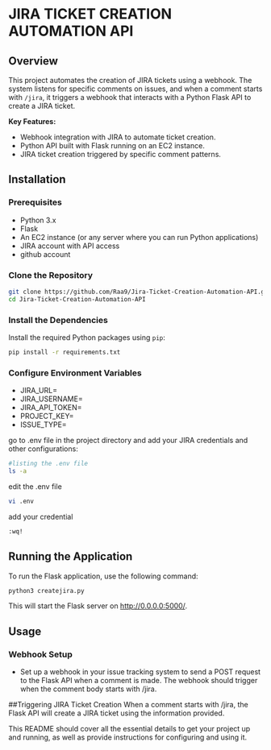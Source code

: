 # JIRA TICKET CREATION AUTOMATION API

## Overview

This project automates the creation of JIRA tickets using a webhook. The system listens for specific comments on issues, and when a comment starts with `/jira`, it triggers a webhook that interacts with a Python Flask API to create a JIRA ticket.

**Key Features:**
- Webhook integration with JIRA to automate ticket creation.
- Python API built with Flask running on an EC2 instance.
- JIRA ticket creation triggered by specific comment patterns.

## Installation

### Prerequisites

- Python 3.x
- Flask
- An EC2 instance (or any server where you can run Python applications)
- JIRA account with API access
- github account

### Clone the Repository

```bash
git clone https://github.com/Raa9/Jira-Ticket-Creation-Automation-API.git
cd Jira-Ticket-Creation-Automation-API
```

### Install the Dependencies

Install the required Python packages using `pip`:

```bash
pip install -r requirements.txt
```

### Configure Environment Variables

- JIRA_URL=<your-jira-instance-url>
- JIRA_USERNAME=<your-jira-username>
- JIRA_API_TOKEN=<your-jira-api-token>
- PROJECT_KEY=<your-jira-project-key>
- ISSUE_TYPE=<default-issue-type>

go to .env file in the project directory and add your JIRA credentials and other configurations:

```bash
#listing the .env file
ls -a
```

edit the .env file
```bash
vi .env
```
add your credential 

```bash
:wq!
```

## Running the Application

To run the Flask application, use the following command:
```bash
python3 createjira.py
```
This will start the Flask server on http://0.0.0.0:5000/.

## Usage

### Webhook Setup

- Set up a webhook in your issue tracking system to send a POST request to the Flask API when a comment is made. The webhook should trigger when the comment body starts with /jira.

##Triggering JIRA Ticket Creation
When a comment starts with /jira, the Flask API will create a JIRA ticket using the information provided.


This README should cover all the essential details to get your project up and running, as well as provide instructions for configuring and using it.



